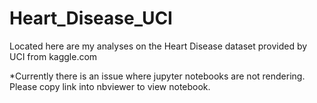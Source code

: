 # Heart_Disease_UCI
Located here are my analyses on the Heart Disease dataset provided by UCI from kaggle.com

*Currently there is an issue where jupyter notebooks are not rendering. Please copy link into nbviewer to view notebook.
